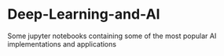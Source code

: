 # Deep-Learning-and-AI
Some jupyter notebooks containing some of the most popular AI implementations and applications
